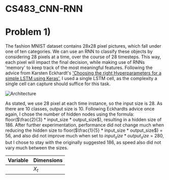 # CS483_CNN-RNN

# Problem 1)

The fashion MNIST dataset contains 28x28 pixel pictures, which fall under one of ten categories. We can use an RNN to classify these objects by considering 28 pixels at a time, over the course of 28 timesteps. This way, each pixel will impact the final decision, while making use of RNNs 'memory' to keep track of the most meaningful features. Following the advice from Karsten Eckhardt's ['Choosing the right Hyperparameters for a simple LSTM using Keras'](https://towardsdatascience.com/choosing-the-right-hyperparameters-for-a-simple-lstm-using-keras-f8e9ed76f046), I used a single LSTM cell, as the complexity a single cell can capture should suffice for this task.

![Architecture](https://github.com/ete2njit/CS483_CNN-RNN/blob/main/resources/lstm%20architecture.png)

As stated, we use 28 pixel at each time instance, so the input size is 28. As there are 10 classes, output size is 10. Following Eckhardts advice once again, I chose the number of hidden nodes using the formula: floor($\frac{2}{3} * input_size * output_size$), resulting in a hidden size of 186. After further experimentation, performance did not change much when reducing the hidden size to floor($\frac{1}{5} * input_size * output_size$) = 56, and also did not improve much when set to $input_size * output_size$ = 280, but I chose to stay with the originally suggested 186, as speed also did not vary much between the sizes.

| Variable|Dimensions|
| --------|------|
| |$X_t$| | 28x1 |
